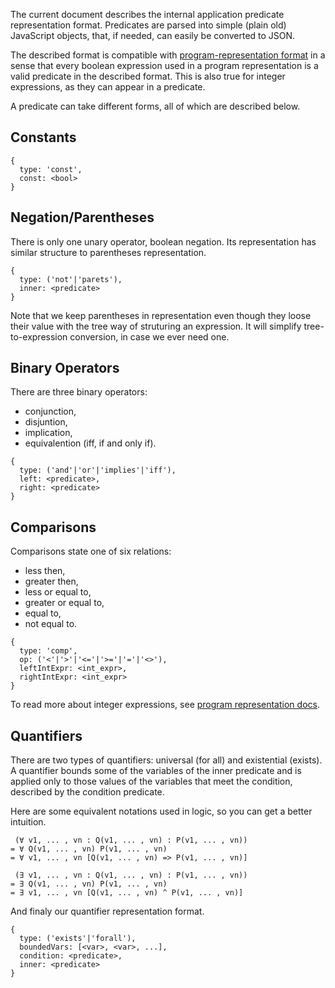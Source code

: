 The current document describes the internal application predicate representation
format. Predicates are parsed into simple (plain old) JavaScript objects,
that, if needed, can easily be converted to JSON.

The described format is compatible with
[program-representation format](./program-representation.md) in a sense
that every boolean expression used in a program representation is a valid
predicate in the described format. This is also true for integer expressions,
as they can appear in a predicate.

A predicate can take different forms, all of which are described below.

## Constants

```
{
  type: 'const',
  const: <bool>
}
```

## Negation/Parentheses

There is only one unary operator, boolean negation.
Its representation has similar structure to parentheses representation.

```
{
  type: ('not'|'parets'),
  inner: <predicate>
}
```

Note that we keep parentheses in representation even though they
loose their value with the tree way of struturing an expression.
It will simplify tree-to-expression conversion, in case we ever need one.

## Binary Operators

There are three binary operators:
- conjunction,
- disjuntion,
- implication,
- equivalention (iff, if and only if).

```
{
  type: ('and'|'or'|'implies'|'iff'),
  left: <predicate>,
  right: <predicate>
}
```

## Comparisons

Comparisons state one of six relations:
- less then,
- greater then,
- less or equal to,
- greater or equal to,
- equal to,
- not equal to.

```
{
  type: 'comp',
  op: ('<'|'>'|'<='|'>='|'='|'<>'),
  leftIntExpr: <int_expr>,
  rightIntExpr: <int_expr>
}
```

To read more about integer expressions,
see [program representation docs](./program-representation.md).

## Quantifiers

There are two types of quantifiers: universal (for all)
and existential (exists). A quantifier bounds some of the
variables of the inner predicate and is applied only to those
values of the variables that meet the condition, described by the
condition predicate.

Here are some equivalent notations used in logic, so you can get
a better intuition.

```
 (∀ v1, ... , vn : Q(v1, ... , vn) : P(v1, ... , vn))
= ∀ Q(v1, ... , vn) P(v1, ... , vn)
= ∀ v1, ... , vn [Q(v1, ... , vn) => P(v1, ... , vn)]

 (∃ v1, ... , vn : Q(v1, ... , vn) : P(v1, ... , vn))
= ∃ Q(v1, ... , vn) P(v1, ... , vn)
= ∃ v1, ... , vn [Q(v1, ... , vn) ^ P(v1, ... , vn)]
```

And finaly our quantifier representation format.

```
{
  type: ('exists'|'forall'),
  boundedVars: [<var>, <var>, ...],
  condition: <predicate>,
  inner: <predicate>
}
```

